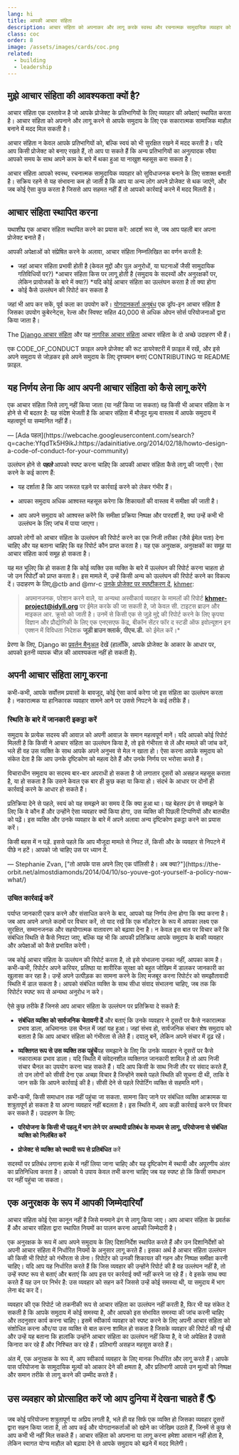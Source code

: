 ```yaml
---
lang: hi
title: आपकी आचार संहिता
description: आचार संहिता को अपनाकर और लागू करके स्वस्थ और रचनात्मक सामुदायिक व्यवहार को सुविधाजनक बनाना।
class: coc
order: 8
image: /assets/images/cards/coc.png
related:
  - building
  - leadership
---
```


## मुझे आचार संहिता की आवश्यकता क्यों है?

आचार संहिता एक दस्तावेज है जो आपके प्रोजेक्ट के प्रतिभागियों के लिए व्यवहार की अपेक्षाएं स्थापित करता है। आचार संहिता को अपनाने और लागू करने से आपके समुदाय के लिए एक सकारात्मक सामाजिक माहौल बनाने में मदद मिल सकती है।

आचार संहिता न केवल आपके प्रतिभागियों को, बल्कि स्वयं को भी सुरक्षित रखने में मदद करती है। यदि आप किसी प्रोजेक्ट को बनाए रखते हैं, तो आप पा सकते हैं कि अन्य प्रतिभागियों का अनुत्पादक रवैया आपको समय के साथ अपने काम के बारे में थका हुआ या नाखुश महसूस करा सकता है।

आचार संहिता आपको स्वस्थ, रचनात्मक सामुदायिक व्यवहार को सुविधाजनक बनाने के लिए सशक्त बनाती है। सक्रिय रहने से यह संभावना कम हो जाती है कि आप या अन्य लोग अपने प्रोजेक्ट से थक जाएंगे, और जब कोई ऐसा कुछ करता है जिससे आप सहमत नहीं हैं तो आपको कार्रवाई करने में मदद मिलती है।

## आचार संहिता स्थापित करना

यथाशीघ्र एक आचार संहिता स्थापित करने का प्रयास करें: आदर्श रूप से, जब आप पहली बार अपना प्रोजेक्ट बनाते हैं।

आपकी अपेक्षाओं को संप्रेषित करने के अलावा, आचार संहिता निम्नलिखित का वर्णन करती है:

* जहां आचार संहिता प्रभावी होती है (केवल मुद्दों और पुल अनुरोधों, या घटनाओं जैसी सामुदायिक गतिविधियों पर?)
*आचार संहिता किस पर लागू होती है (समुदाय के सदस्यों और अनुरक्षकों पर, लेकिन प्रायोजकों के बारे में क्या?)
*यदि कोई आचार संहिता का उल्लंघन करता है तो क्या होगा
* कोई कैसे उल्लंघन की रिपोर्ट कर सकता है

जहां भी आप कर सकें, पूर्व कला का उपयोग करें। [योगदानकर्ता अनुबंध](https://contributor-covenant.org/) एक ड्रॉप-इन आचार संहिता है जिसका उपयोग कुबेरनेट्स, रेल्स और स्विफ्ट सहित 40,000 से अधिक ओपन सोर्स परियोजनाओं द्वारा किया जाता है।

The [Django आचार संहिता](https://www.djangoproject.com/conduct/) और यह [नागरिक आचार संहिता](https://web.archive.org/web/20200330154000/http://citizencodeofconduct.org/) आचार संहिता के दो अच्छे उदाहरण भी हैं।

एक CODE_OF_CONDUCT फ़ाइल अपने प्रोजेक्ट की रूट डायरेक्टरी में फ़ाइल में रखें, और इसे अपने समुदाय से जोड़कर इसे अपने समुदाय के लिए दृश्यमान बनाएं CONTRIBUTING या README फ़ाइल.

## यह निर्णय लेना कि आप अपनी आचार संहिता को कैसे लागू करेंगे

<aside markdown="1" class="pquote">
  एक आचार संहिता जिसे लागू नहीं किया जाता (या नहीं किया जा सकता) वह किसी भी आचार संहिता के न होने से भी बदतर है: यह संदेश भेजती है कि आचार संहिता में मौजूद मूल्य वास्तव में आपके समुदाय में महत्वपूर्ण या सम्मानित नहीं हैं।
  <p markdown="1" class="pquote-credit">
— [Ada पहल](https://webcache.googleusercontent.com/search?q=cache:YfqdTk5H9ikJ:https://adainitiative.org/2014/02/18/howto-design-a-code-of-conduct-for-your-community)
  </p>
</aside>

उल्लंघन होने से **_पहले_** आपको स्पष्ट करना चाहिए कि आपकी आचार संहिता कैसे लागू की जाएगी। ऐसा करने के कई कारण हैं:

* यह दर्शाता है कि आप जरूरत पड़ने पर कार्रवाई करने को लेकर गंभीर हैं।

* आपका समुदाय अधिक आश्वस्त महसूस करेगा कि शिकायतों की वास्तव में समीक्षा की जाती है।

* आप अपने समुदाय को आश्वस्त करेंगे कि समीक्षा प्रक्रिया निष्पक्ष और पारदर्शी है, क्या उन्हें कभी भी उल्लंघन के लिए जांच में पाया जाएगा।

आपको लोगों को आचार संहिता के उल्लंघन की रिपोर्ट करने का एक निजी तरीका (जैसे ईमेल पता) देना चाहिए और यह बताना चाहिए कि वह रिपोर्ट कौन प्राप्त करता है। यह एक अनुरक्षक, अनुरक्षकों का समूह या आचार संहिता कार्य समूह हो सकता है।

यह मत भूलिए कि हो सकता है कि कोई व्यक्ति उस व्यक्ति के बारे में उल्लंघन की रिपोर्ट करना चाहता हो जो उन रिपोर्टों को प्राप्त करता है। इस मामले में, उन्हें किसी अन्य को उल्लंघन की रिपोर्ट करने का विकल्प दें। उदाहरण के लिए,@ctb and @mr-c [उनके प्रोजेक्ट पर स्पष्टीकरण दें](https://github.com/dib-lab/khmer/blob/HEAD/CODE_OF_CONDUCT.rst), [khmer](https://github.com/dib-lab/khmer):

> अपमानजनक, परेशान करने वाले, या अन्यथा अस्वीकार्य व्यवहार के मामलों की रिपोर्ट **khmer-project@idyll.org** पर ईमेल करके की जा सकती है, जो केवल सी. टाइटस ब्राउन और माइकल आर. क्रूसो को जाती है। उनमें से किसी एक से जुड़े मुद्दे की रिपोर्ट करने के लिए कृपया विज्ञान और प्रौद्योगिकी के लिए एक एनएसएफ केंद्र, बीकॉन सेंटर फॉर द स्टडी ऑफ इवोल्यूशन इन एक्शन में विविधता निदेशक **जूडी ब्राउन क्लार्क, पीएच.डी.** को ईमेल करें।*

प्रेरणा के लिए, Django का [प्रवर्तन मैनुअल](https://www.djangoproject.com/conduct/enforcement-manual/) देखें (हालाँकि, आपके प्रोजेक्ट के आकार के आधार पर, आपको इतनी व्यापक चीज़ की आवश्यकता नहीं हो सकती है).

## अपनी आचार संहिता लागू करना

कभी-कभी, आपके सर्वोत्तम प्रयासों के बावजूद, कोई ऐसा कार्य करेगा जो इस संहिता का उल्लंघन करता है। नकारात्मक या हानिकारक व्यवहार सामने आने पर उससे निपटने के कई तरीके हैं।

### स्थिति के बारे में जानकारी इकट्ठा करें

समुदाय के प्रत्येक सदस्य की आवाज़ को अपनी आवाज़ के समान महत्वपूर्ण मानें। यदि आपको कोई रिपोर्ट मिलती है कि किसी ने आचार संहिता का उल्लंघन किया है, तो इसे गंभीरता से लें और मामले की जांच करें, भले ही वह उस व्यक्ति के साथ आपके अपने अनुभव से मेल न खाता हो। ऐसा करना आपके समुदाय को संकेत देता है कि आप उनके दृष्टिकोण को महत्व देते हैं और उनके निर्णय पर भरोसा करते हैं।

विचाराधीन समुदाय का सदस्य बार-बार अपराधी हो सकता है जो लगातार दूसरों को असहज महसूस कराता है, या हो सकता है कि उसने केवल एक बार ही कुछ कहा या किया हो। संदर्भ के आधार पर दोनों ही कार्रवाई करने के आधार हो सकते हैं।

प्रतिक्रिया देने से पहले, स्वयं को यह समझने का समय दें कि क्या हुआ था। यह बेहतर ढंग से समझने के लिए कि वे कौन हैं और उन्होंने ऐसा व्यवहार क्यों किया होगा, उस व्यक्ति की पिछली टिप्पणियों और बातचीत को पढ़ें। इस व्यक्ति और उनके व्यवहार के बारे में अपने अलावा अन्य दृष्टिकोण इकट्ठा करने का प्रयास करें।

<aside markdown="1" class="pquote">
  किसी बहस में न पड़ें. इससे पहले कि आप मौजूदा मामले से निपट लें, किसी और के व्यवहार से निपटने में पीछे न हटें। आपको जो चाहिए उस पर ध्यान दें.
  <p markdown="1" class="pquote-credit">
— Stephanie Zvan, ["तो आपके पास अपने लिए एक पॉलिसी है। अब क्या?"](https://the-orbit.net/almostdiamonds/2014/04/10/so-youve-got-yourself-a-policy-now-what/)
  </p>
</aside>

### उचित कार्रवाई करें

पर्याप्त जानकारी एकत्र करने और संसाधित करने के बाद, आपको यह निर्णय लेना होगा कि क्या करना है। जब आप अपने अगले कदमों पर विचार करें, तो याद रखें कि एक मॉडरेटर के रूप में आपका लक्ष्य एक सुरक्षित, सम्मानजनक और सहयोगात्मक वातावरण को बढ़ावा देना है। न केवल इस बात पर विचार करें कि संबंधित स्थिति से कैसे निपटा जाए, बल्कि यह भी कि आपकी प्रतिक्रिया आपके समुदाय के बाकी व्यवहार और अपेक्षाओं को कैसे प्रभावित करेगी।

जब कोई आचार संहिता के उल्लंघन की रिपोर्ट करता है, तो इसे संभालना उनका नहीं, आपका काम है। कभी-कभी, रिपोर्टर अपने करियर, प्रतिष्ठा या शारीरिक सुरक्षा को बहुत जोखिम में डालकर जानकारी का खुलासा कर रहा है। उन्हें अपने उत्पीड़क का सामना करने के लिए मजबूर करना रिपोर्टर को समझौतावादी स्थिति में डाल सकता है। आपको संबंधित व्यक्ति के साथ सीधा संवाद संभालना चाहिए, जब तक कि रिपोर्टर स्पष्ट रूप से अन्यथा अनुरोध न करे।

ऐसे कुछ तरीके हैं जिनसे आप आचार संहिता के उल्लंघन पर प्रतिक्रिया दे सकते हैं:

* **संबंधित व्यक्ति को सार्वजनिक चेतावनी दें** और बताएं कि उनके व्यवहार ने दूसरों पर कैसे नकारात्मक प्रभाव डाला, अधिमानतः उस चैनल में जहां यह हुआ। जहां संभव हो, सार्वजनिक संचार शेष समुदाय को बताता है कि आप आचार संहिता को गंभीरता से लेते हैं। दयालु बनें, लेकिन अपने संचार में दृढ़ रहें।

* **व्यक्तिगत रूप से उस व्यक्ति तक पहुंचें**यह समझाने के लिए कि उनके व्यवहार ने दूसरों पर कैसे नकारात्मक प्रभाव डाला। यदि स्थिति में संवेदनशील व्यक्तिगत जानकारी शामिल है तो आप निजी संचार चैनल का उपयोग करना चाह सकते हैं। यदि आप किसी के साथ निजी तौर पर संवाद करते हैं, तो उन लोगों को सीसी देना एक अच्छा विचार है जिन्होंने सबसे पहले स्थिति की सूचना दी थी, ताकि वे जान सकें कि आपने कार्रवाई की है। सीसी देने से पहले रिपोर्टिंग व्यक्ति से सहमति मांगें।

कभी-कभी, किसी समाधान तक नहीं पहुंचा जा सकता. सामना किए जाने पर संबंधित व्यक्ति आक्रामक या शत्रुतापूर्ण हो सकता है या अपना व्यवहार नहीं बदलता है। इस स्थिति में, आप कड़ी कार्रवाई करने पर विचार कर सकते हैं। उदाहरण के लिए:

* **परियोजना के किसी भी पहलू में भाग लेने पर अस्थायी प्रतिबंध के माध्यम से लागू, परियोजना से संबंधित व्यक्ति को निलंबित करें**

* **प्रोजेक्ट से व्यक्ति को स्थायी रूप से प्रतिबंधित** करें

सदस्यों पर प्रतिबंध लगाना हल्के में नहीं लिया जाना चाहिए और यह दृष्टिकोण में स्थायी और अपूरणीय अंतर का प्रतिनिधित्व करता है। आपको ये उपाय केवल तभी करना चाहिए जब यह स्पष्ट हो कि किसी समाधान पर नहीं पहुंचा जा सकता।

## एक अनुरक्षक के रूप में आपकी जिम्मेदारियाँ

आचार संहिता कोई ऐसा कानून नहीं है जिसे मनमाने ढंग से लागू किया जाए। आप आचार संहिता के प्रवर्तक हैं और आचार संहिता द्वारा स्थापित नियमों का पालन करना आपकी जिम्मेदारी है।

एक अनुरक्षक के रूप में आप अपने समुदाय के लिए दिशानिर्देश स्थापित करते हैं और उन दिशानिर्देशों को अपनी आचार संहिता में निर्धारित नियमों के अनुसार लागू करते हैं। इसका अर्थ है आचार संहिता उल्लंघन की किसी भी रिपोर्ट को गंभीरता से लेना। रिपोर्टर को उनकी शिकायत की गहन और निष्पक्ष समीक्षा करनी चाहिए। यदि आप यह निर्धारित करते हैं कि जिस व्यवहार की उन्होंने रिपोर्ट की है वह उल्लंघन नहीं है, तो उन्हें स्पष्ट रूप से बताएं और बताएं कि आप इस पर कार्रवाई क्यों नहीं करने जा रहे हैं। वे इसके साथ क्या करते हैं यह उन पर निर्भर है: उस व्यवहार को सहन करें जिससे उन्हें कोई समस्या थी, या समुदाय में भाग लेना बंद कर दें।

व्यवहार की एक रिपोर्ट जो तकनीकी रूप से आचार संहिता का उल्लंघन नहीं करती है, फिर भी यह संकेत दे सकती है कि आपके समुदाय में कोई समस्या है, और आपको इस संभावित समस्या की जांच करनी चाहिए और तदनुसार कार्य करना चाहिए। इसमें स्वीकार्य व्यवहार को स्पष्ट करने के लिए अपनी आचार संहिता को संशोधित करना और/या उस व्यक्ति से बात करना शामिल हो सकता है जिसके व्यवहार की रिपोर्ट की गई थी और उन्हें यह बताना कि हालांकि उन्होंने आचार संहिता का उल्लंघन नहीं किया है, वे जो अपेक्षित है उससे किनारा कर रहे हैं और निश्चित कर रहे हैं। प्रतिभागी असहज महसूस करते हैं।

अंत में, एक अनुरक्षक के रूप में, आप स्वीकार्य व्यवहार के लिए मानक निर्धारित और लागू करते हैं। आपके पास परियोजना के सामुदायिक मूल्यों को आकार देने की क्षमता है, और प्रतिभागी आपसे उन मूल्यों को निष्पक्ष और समान तरीके से लागू करने की उम्मीद करते हैं।

## उस व्यवहार को प्रोत्साहित करें जो आप दुनिया में देखना चाहते हैं 🌎

जब कोई परियोजना शत्रुतापूर्ण या अप्रिय लगती है, भले ही वह सिर्फ एक व्यक्ति हो जिसका व्यवहार दूसरों द्वारा सहन किया जाता है, तो आप कई और योगदानकर्ताओं को खोने का जोखिम उठाते हैं, जिनमें से कुछ से आप कभी भी नहीं मिल सकते हैं। आचार संहिता को अपनाना या लागू करना हमेशा आसान नहीं होता है, लेकिन स्वागत योग्य माहौल को बढ़ावा देने से आपके समुदाय को बढ़ने में मदद मिलेगी।
